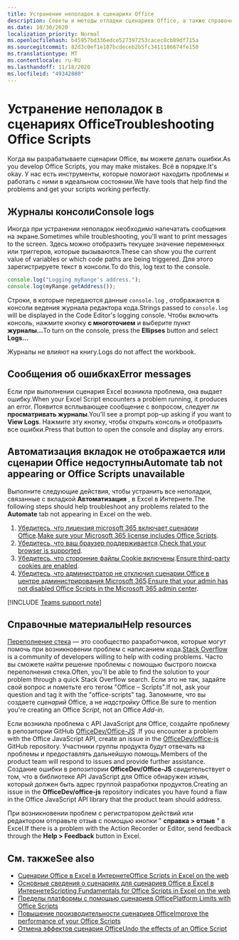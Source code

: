 ```yaml
---
title: Устранение неполадок в сценариях Office
description: Советы и методы отладки сценариев Office, а также справочные ресурсы.
ms.date: 10/30/2020
localization_priority: Normal
ms.openlocfilehash: b45957bd336edce527397253cacec8cb09df715a
ms.sourcegitcommit: 82d3c0ef1e187bcdeceb2b5fc3411186674fe150
ms.translationtype: MT
ms.contentlocale: ru-RU
ms.lasthandoff: 11/18/2020
ms.locfileid: "49342880"
---
```

# <a name="troubleshooting-office-scripts"></a><span data-ttu-id="e2ea2-103">Устранение неполадок в сценариях Office</span><span class="sxs-lookup"><span data-stu-id="e2ea2-103">Troubleshooting Office Scripts</span></span>

<span data-ttu-id="e2ea2-104">Когда вы разрабатываете сценарии Office, вы можете делать ошибки.</span><span class="sxs-lookup"><span data-stu-id="e2ea2-104">As you develop Office Scripts, you may make mistakes.</span></span> <span data-ttu-id="e2ea2-105">Всё в порядке.</span><span class="sxs-lookup"><span data-stu-id="e2ea2-105">It's okay.</span></span> <span data-ttu-id="e2ea2-106">У нас есть инструменты, которые помогают находить проблемы и работать с ними в идеальном состоянии.</span><span class="sxs-lookup"><span data-stu-id="e2ea2-106">We have tools that help find the problems and get your scripts working perfectly.</span></span>

## <a name="console-logs"></a><span data-ttu-id="e2ea2-107">Журналы консоли</span><span class="sxs-lookup"><span data-stu-id="e2ea2-107">Console logs</span></span>

<span data-ttu-id="e2ea2-108">Иногда при устранении неполадок необходимо напечатать сообщения на экране.</span><span class="sxs-lookup"><span data-stu-id="e2ea2-108">Sometimes while troubleshooting, you'll want to print messages to the screen.</span></span> <span data-ttu-id="e2ea2-109">Здесь можно отобразить текущее значение переменных или триггеров, которые вызываются.</span><span class="sxs-lookup"><span data-stu-id="e2ea2-109">These can show you the current value of variables or which code paths are being triggered.</span></span> <span data-ttu-id="e2ea2-110">Для этого зарегистрируете текст в консоли.</span><span class="sxs-lookup"><span data-stu-id="e2ea2-110">To do this, log text to the console.</span></span>

```TypeScript
console.log("Logging myRange's address.");
console.log(myRange.getAddress());
```

<span data-ttu-id="e2ea2-111">Строки, в которые передаются данные `console.log` , отображаются в консоли ведения журнала редактора кода.</span><span class="sxs-lookup"><span data-stu-id="e2ea2-111">Strings passed to `console.log` will be displayed in the Code Editor's logging console.</span></span> <span data-ttu-id="e2ea2-112">Чтобы включить консоль, нажмите кнопку **с многоточием** и выберите пункт **журналы...**</span><span class="sxs-lookup"><span data-stu-id="e2ea2-112">To turn on the console, press the **Ellipses** button and select **Logs...**</span></span>

<span data-ttu-id="e2ea2-113">Журналы не влияют на книгу.</span><span class="sxs-lookup"><span data-stu-id="e2ea2-113">Logs do not affect the workbook.</span></span>

## <a name="error-messages"></a><span data-ttu-id="e2ea2-114">Сообщения об ошибках</span><span class="sxs-lookup"><span data-stu-id="e2ea2-114">Error messages</span></span>

<span data-ttu-id="e2ea2-115">Если при выполнении сценария Excel возникла проблема, она выдает ошибку.</span><span class="sxs-lookup"><span data-stu-id="e2ea2-115">When your Excel Script encounters a problem running, it produces an error.</span></span> <span data-ttu-id="e2ea2-116">Появится всплывающее сообщение с вопросом, следует ли **просматривать журналы**.</span><span class="sxs-lookup"><span data-stu-id="e2ea2-116">You'll see a prompt pop-up asking if you want to **View Logs**.</span></span> <span data-ttu-id="e2ea2-117">Нажмите эту кнопку, чтобы открыть консоль и отобразить все ошибки.</span><span class="sxs-lookup"><span data-stu-id="e2ea2-117">Press that button to open the console and display any errors.</span></span>

## <a name="automate-tab-not-appearing-or-office-scripts-unavailable"></a><span data-ttu-id="e2ea2-118">Автоматизация вкладок не отображается или сценарии Office недоступны</span><span class="sxs-lookup"><span data-stu-id="e2ea2-118">Automate tab not appearing or Office Scripts unavailable</span></span>

<span data-ttu-id="e2ea2-119">Выполните следующие действия, чтобы устранить все неполадки, связанные с вкладкой **Автоматизация** , в Excel в Интернете.</span><span class="sxs-lookup"><span data-stu-id="e2ea2-119">The following steps should help troubleshoot any problems related to the **Automate** tab not appearing in Excel on the web.</span></span>

1. <span data-ttu-id="e2ea2-120">[Убедитесь, что лицензия microsoft 365 включает сценарии Office](../overview/excel.md#requirements).</span><span class="sxs-lookup"><span data-stu-id="e2ea2-120">[Make sure your Microsoft 365 license includes Office Scripts](../overview/excel.md#requirements).</span></span>
1. <span data-ttu-id="e2ea2-121">[Убедитесь, что ваш браузер поддерживается](platform-limits.md#browser-support).</span><span class="sxs-lookup"><span data-stu-id="e2ea2-121">[Check that your browser is supported](platform-limits.md#browser-support).</span></span>
1. <span data-ttu-id="e2ea2-122">[Убедитесь, что сторонние файлы Cookie включены](platform-limits.md#third-party-cookies).</span><span class="sxs-lookup"><span data-stu-id="e2ea2-122">[Ensure third-party cookies are enabled](platform-limits.md#third-party-cookies).</span></span>
1. <span data-ttu-id="e2ea2-123">[Убедитесь, что администратор не отключил сценарии Office в центре администрирования Microsoft 365](/microsoft-365/admin/manage/manage-office-scripts-settings).</span><span class="sxs-lookup"><span data-stu-id="e2ea2-123">[Ensure that your admin has not disabled Office Scripts in the Microsoft 365 admin center](/microsoft-365/admin/manage/manage-office-scripts-settings).</span></span>

[!INCLUDE [Teams support note](../includes/teams-support-note.md)]

## <a name="help-resources"></a><span data-ttu-id="e2ea2-124">Справочные материалы</span><span class="sxs-lookup"><span data-stu-id="e2ea2-124">Help resources</span></span>

<span data-ttu-id="e2ea2-125">[Переполнение стека](https://stackoverflow.com/questions/tagged/office-scripts) — это сообщество разработчиков, которые могут помочь при возникновении проблем с написанием кода.</span><span class="sxs-lookup"><span data-stu-id="e2ea2-125">[Stack Overflow](https://stackoverflow.com/questions/tagged/office-scripts) is a community of developers willing to help with coding problems.</span></span> <span data-ttu-id="e2ea2-126">Часто вы сможете найти решение проблемы с помощью быстрого поиска переполнения стека.</span><span class="sxs-lookup"><span data-stu-id="e2ea2-126">Often, you'll be able to find the solution to your problem through a quick Stack Overflow search.</span></span> <span data-ttu-id="e2ea2-127">Если это не так, задайте свой вопрос и пометьте его тегом "Office – Scripts".</span><span class="sxs-lookup"><span data-stu-id="e2ea2-127">If not, ask your question and tag it with the "office-scripts" tag.</span></span> <span data-ttu-id="e2ea2-128">Запомните, что вы создаете *сценарий* Office, а не *надстройку* Office.</span><span class="sxs-lookup"><span data-stu-id="e2ea2-128">Be sure to mention you're creating an Office *Script*, not an Office *Add-in*.</span></span>

<span data-ttu-id="e2ea2-129">Если возникла проблема с API JavaScript для Office, создайте проблему в репозитории GitHub [OfficeDev/Office-JS](https://github.com/OfficeDev/office-js) .</span><span class="sxs-lookup"><span data-stu-id="e2ea2-129">If you encounter a problem with the Office JavaScript API, create an issue in the [OfficeDev/office-js](https://github.com/OfficeDev/office-js) GitHub repository.</span></span> <span data-ttu-id="e2ea2-130">Участники группы продукта будут отвечать на проблемы и предоставлять дальнейшую помощь.</span><span class="sxs-lookup"><span data-stu-id="e2ea2-130">Members of the product team will respond to issues and provide further assistance.</span></span> <span data-ttu-id="e2ea2-131">Создание ошибки в репозитории **OfficeDev/Office-JS** свидетельствует о том, что в библиотеке API JavaScript для Office обнаружен изъян, который должен быть адрес группой разработки продуктов.</span><span class="sxs-lookup"><span data-stu-id="e2ea2-131">Creating an issue in the **OfficeDev/office-js** repository indicates you have found a flaw in the Office JavaScript API library that the product team should address.</span></span>

<span data-ttu-id="e2ea2-132">При возникновении проблем с регистратором действий или редактором отправьте отзыв с помощью кнопки " **справка > отзыв** " в Excel.</span><span class="sxs-lookup"><span data-stu-id="e2ea2-132">If there is a problem with the Action Recorder or Editor, send feedback through the **Help > Feedback** button in Excel.</span></span>

## <a name="see-also"></a><span data-ttu-id="e2ea2-133">См. также</span><span class="sxs-lookup"><span data-stu-id="e2ea2-133">See also</span></span>

- [<span data-ttu-id="e2ea2-134">Сценарии Office в Excel в Интернете</span><span class="sxs-lookup"><span data-stu-id="e2ea2-134">Office Scripts in Excel on the web</span></span>](../overview/excel.md)
- [<span data-ttu-id="e2ea2-135">Основные сведения о сценариях для сценариев Office в Excel в Интернете</span><span class="sxs-lookup"><span data-stu-id="e2ea2-135">Scripting Fundamentals for Office Scripts in Excel on the web</span></span>](../develop/scripting-fundamentals.md)
- [<span data-ttu-id="e2ea2-136">Пределы платформы с помощью сценариев Office</span><span class="sxs-lookup"><span data-stu-id="e2ea2-136">Platform Limits with Office Scripts</span></span>](platform-limits.md)
- [<span data-ttu-id="e2ea2-137">Повышение производительности сценариев Office</span><span class="sxs-lookup"><span data-stu-id="e2ea2-137">Improve the performance of your Office Scripts</span></span>](../develop/web-client-performance.md)
- [<span data-ttu-id="e2ea2-138">Отмена эффектов сценария Office</span><span class="sxs-lookup"><span data-stu-id="e2ea2-138">Undo the effects of an Office Script</span></span>](undo.md)
